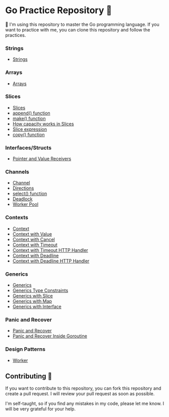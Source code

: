# Go Practice Repository 🌱

📝 I'm using this repository to master the Go programming language. If you want to practice with me, you can clone this repository and follow the practices.

### Strings
- [Strings](practices/strings.go)

### Arrays
- [Arrays](practices/arrays.go)

### Slices
- [Slices](practices/slices.go)
- [append() function](practices/slices_append.go)
- [make() function](practices/slices_make.go)
- [How capacity works in Slices](practices/slices_append_capacity.go)
- [Slice expression](practices/slices_slice_expression.go)
- [copy() function](practices/slices_copy.go)

### Interfaces/Structs
- [Pointer and Value Receivers](practices/interface_pointer_n_value_receiver.go)

### Channels
- [Channel](practices/channel.go)
- [Directions](practices/channel_directions.go)
- [select() function](practices/channel_select.go)
- [Deadlock](practices/channel_deadlock.go)
- [Worker Pool](practices/channel_worker_pool.go)

### Contexts
- [Context](practices/context.go)
- [Context with Value](practices/context_with_value.go)
- [Context with Cancel](practices/context_with_cancel.go)
- [Context with Timeout](practices/context_with_timeout.go)
- [Context with Timeout HTTP Handler](practices/context_with_timeout_http_handler.go)
- [Context with Deadline](practices/context_with_deadline.go)
- [Context with Deadline HTTP Handler](practices/context_with_deadline_http_handler.go)

### Generics
- [Generics](practices/generics.go)
- [Generics Type Constraints](practices/generics_type_constraints.go)
- [Generics with Slice](practices/generics_with_slice.go)
- [Generics with Map](practices/generics_with_map.go)
- [Generics with Interface](practices/generics_with_interface.go)

### Panic and Recover
- [Panic and Recover](practices/panic_n_recover.go)
- [Panic and Recover Inside Goroutine](practices/panic_n_recover_goroutines.go)

### Design Patterns
- [Worker](design-patterns/worker/worker.go)

## Contributing 🤝
If you want to contribute to this repository, you can fork this repository and create a pull request. I will review your pull request as soon as possible.

I'm self-taught, so if you find any mistakes in my code, please let me know. I will be very grateful for your help.
